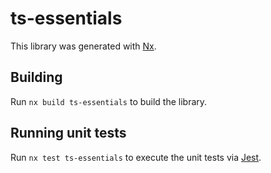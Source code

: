 # ts-essentials

This library was generated with [Nx](https://nx.dev).

## Building

Run `nx build ts-essentials` to build the library.

## Running unit tests

Run `nx test ts-essentials` to execute the unit tests via [Jest](https://jestjs.io).
